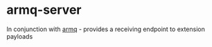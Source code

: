 armq-server
===

In conjunction with [armq](https://github.com/enckse/armq) - provides a receiving endpoint to extension payloads

